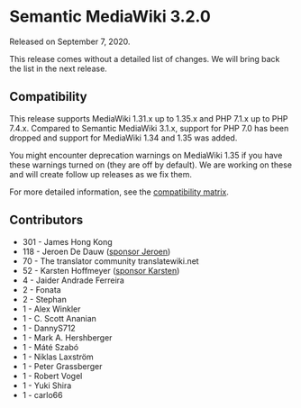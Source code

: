 # Semantic MediaWiki 3.2.0

Released on September 7, 2020.

This release comes without a detailed list of changes. We will bring back the list in the next release.

## Compatibility

This release supports MediaWiki 1.31.x up to 1.35.x and PHP 7.1.x up to PHP 7.4.x. Compared to Semantic MediaWiki 3.1.x,
support for PHP 7.0 has been dropped and support for MediaWiki 1.34 and 1.35 was added.

You might encounter deprecation warnings on MediaWiki 1.35 if you have these warnings turned on (they are off by default).
We are working on these and will create follow up releases as we fix them.

For more detailed information, see the [compatibility matrix](../COMPATIBILITY.md#compatibility).

## Contributors

- 301 - James Hong Kong
- 118 - Jeroen De Dauw ([sponsor Jeroen](https://github.com/sponsors/JeroenDeDauw))
-  70 - The translator community translatewiki.net
-  52 - Karsten Hoffmeyer ([sponsor Karsten](https://github.com/sponsors/kghbln))
-   4 - Jaider Andrade Ferreira
-   2 - Fonata
-   2 - Stephan
-   1 - Alex Winkler
-   1 - C. Scott Ananian
-   1 - DannyS712
-   1 - Mark A. Hershberger
-   1 - Máté Szabó
-   1 - Niklas Laxström
-   1 - Peter Grassberger
-   1 - Robert Vogel
-   1 - Yuki Shira
-   1 - carlo66
